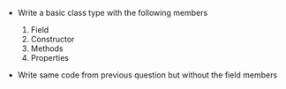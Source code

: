 - Write a basic class type with the following members
   1. Field
   2. Constructor
   3. Methods 
   4. Properties 

- Write same code from previous question but without the field members

